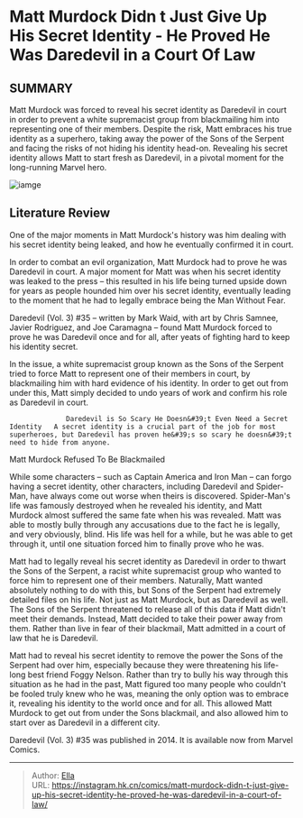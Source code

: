 # Matt Murdock Didn t Just Give Up His Secret Identity - He Proved He Was Daredevil in a Court Of Law


## SUMMARY 



  Matt Murdock was forced to reveal his secret identity as Daredevil in court in order to prevent a white supremacist group from blackmailing him into representing one of their members.   Despite the risk, Matt embraces his true identity as a superhero, taking away the power of the Sons of the Serpent and facing the risks of not hiding his identity head-on.   Revealing his secret identity allows Matt to start fresh as Daredevil, in a pivotal moment for the long-running Marvel hero.  

![iamge](https://static1.srcdn.com/wordpress/wp-content/uploads/2023/08/daredevil-white-costume.jpg)

## Literature Review

One of the major moments in Matt Murdock&#39;s history was him dealing with his secret identity being leaked, and how he eventually confirmed it in court.




In order to combat an evil organization, Matt Murdock had to prove he was Daredevil in court. A major moment for Matt was when his secret identity was leaked to the press – this resulted in his life being turned upside down for years as people hounded him over his secret identity, eventually leading to the moment that he had to legally embrace being the Man Without Fear.




Daredevil (Vol. 3) #35 – written by Mark Waid, with art by Chris Samnee, Javier Rodriguez, and Joe Caramagna – found Matt Murdock forced to prove he was Daredevil once and for all, after yeats of fighting hard to keep his identity secret.



          



In the issue, a white supremacist group known as the Sons of the Serpent tried to force Matt to represent one of their members in court, by blackmailing him with hard evidence of his identity. In order to get out from under this, Matt simply decided to undo years of work and confirm his role as Daredevil in court.

                  Daredevil is So Scary He Doesn&#39;t Even Need a Secret Identity   A secret identity is a crucial part of the job for most superheroes, but Daredevil has proven he&#39;s so scary he doesn&#39;t need to hide from anyone.   





 Matt Murdock Refused To Be Blackmailed 


          

While some characters – such as Captain America and Iron Man – can forgo having a secret identity, other characters, including Daredevil and Spider-Man, have always come out worse when theirs is discovered. Spider-Man&#39;s life was famously destroyed when he revealed his identity, and Matt Murdock almost suffered the same fate when his was revealed. Matt was able to mostly bully through any accusations due to the fact he is legally, and very obviously, blind. His life was hell for a while, but he was able to get through it, until one situation forced him to finally prove who he was.

Matt had to legally reveal his secret identity as Daredevil in order to thwart the Sons of the Serpent, a racist white supremacist group who wanted to force him to represent one of their members. Naturally, Matt wanted absolutely nothing to do with this, but Sons of the Serpent had extremely detailed files on his life. Not just as Matt Murdock, but as Daredevil as well. The Sons of the Serpent threatened to release all of this data if Matt didn&#39;t meet their demands. Instead, Matt decided to take their power away from them. Rather than live in fear of their blackmail, Matt admitted in a court of law that he is Daredevil.




          

Matt had to reveal his secret identity to remove the power the Sons of the Serpent had over him, especially because they were threatening his life-long best friend Foggy Nelson. Rather than try to bully his way through this situation as he had in the past, Matt figured too many people who couldn&#39;t be fooled truly knew who he was, meaning the only option was to embrace it, revealing his identity to the world once and for all. This allowed Matt Murdock to get out from under the Sons blackmail, and also allowed him to start over as Daredevil in a different city.



Daredevil (Vol. 3) #35 was published in 2014. It is available now from Marvel Comics.








---

> Author: [Ella](https://instagram.hk.cn/)  
> URL: https://instagram.hk.cn/comics/matt-murdock-didn-t-just-give-up-his-secret-identity-he-proved-he-was-daredevil-in-a-court-of-law/  

